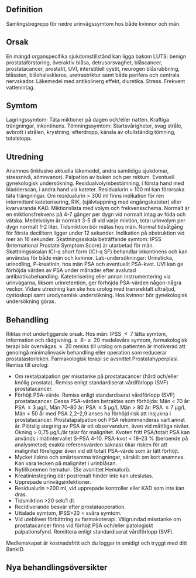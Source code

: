 ## Definition

Samlingsbegrepp för nedre urinvägssymtom hos både kvinnor och män.

## Orsak

En mängd organspecifika sjukdomstillstånd kan ligga bakom LUTS: benign prostataförstoring, överaktiv blåsa, detrusorsvaghet, blåscancer, prostatacancer, prostatit, UVI, interstitiell cystit, neurogen blåsrubbning, blåssten, blåshalsskleros, uretrastriktur samt både perifera och centrala nervskador. Läkemedel med antikolinerg effekt, diuretika. Stress. Frekvent vattenintag.

## Symtom

Lagringssymtom: Täta miktioner på dagen och/eller natten. Kraftiga trängningar, inkontinens.
Tömningssymtom: Startsvårigheter, svag stråle, avbrott i strålen, krystning, efterdropp, känsla av ofullständig tömning, totalstopp.

## Utredning

Anamnes (inklusive aktuella läkemedel, andra samtidiga sjukdomar, stressnivå, sömnvanor).
Palpation av buken och per rektum. Eventuell gynekologisk undersökning. Residualvolymbestämning, i första hand med bladderscan, i andra hand via kateter. Residualurin > 100 ml kan förorsaka täta trängningar. Om residualurin > 300 ml finns indikation för ren intermittent kateterisering, RIK, (självtappning med engångskateter) eller kvarvarande KAD.
Miktionslista med volym och frekvensschema. Normalt är en miktionsfrekvens på 4-7 gånger per dygn vid normalt intag av föda och vätska. Medelvolym är normalt 3-5 dl vid varje miktion, total urinvolym per dygn normalt 1-2 liter.
Tidsmiktion bör mätas hos män. Normal tidsåtgång för första decilitern ligger under 12 sekunder. Indikation på obstruktion vid mer än 16 sekunder.
Skattningssskala beträffande symtom: IPSS (International Prostate Symptom Score) är utarbetad för män. Skattningsskalan ICI-q short form (ICI-q SF) behandlar inkontinens och kan användas för både män och kvinnor.
Lab-undersökningar: Urinsticka, urinodling, P-kreatinin, hos män PSA och eventuellt PSA-kvot. UVI kan ge förhöjda värden av PSA under månader efter avslutad antibiotikabehandling. Kateterisering eller annan instrumentering via urinvägarna, liksom urinretention, ger förhöjda PSA-värden någon-några veckor.
Vidare utredning kan ske hos urolog med transrektalt ultraljud, cystoskopi samt urodynamisk undersökning. Hos kvinnor bör gynekologisk undersökning göras.

## Behandling

Riktas mot underliggande orsak.
Hos män: IPSS  ≤  7 lätta symtom, information och rådgivning.
≥  8– ≤  20 medelsvåra symtom, farmakologisk terapi bör övervägas.
≥  20 remiss till urolog om patienten är motiverad att genomgå minimalinvasiv behandling eller operation som reducerar prostatastorleken.
Farmakologisk terapi se avsnittet Prostatahyperplasi.
Remiss till urolog:
- Om rektalpalpation ger misstanke på prostatacancer (hård och/eller knölig prostata). Remiss enligt standardiserat vårdförlopp (SVF) prostatacancer.
- Förhöjt PSA-värde. Remiss enligt standardiserat vårdförlopp (SVF) prostatacancer.
Dessa PSA-värden betraktas som förhöjda:
Män < 70 år: PSA  ≥ 3 µg/L
Män 70–80 år: PSA  ≥ 5 µg/L
Män > 80 år: PSA  ≥ 7 µg/L
Män < 50 år med PSA 2,2–2,9 anses ha förhöjd risk att insjukna i prostatacancer. Prostatapalpation och PSA rekommenderas vart annat år.
Plötslig stegring av PSA är ett observandum, även vid måttliga nivåer. Ökning > 0,75 µg/L/år talar för malignitet.
Kvoten fritt PSA/totalt PSA kan används i mätintervallet S-PSA 4-10. PSA-kvot < 18–23 % (beroende på analysmetod; exakta referensvärden saknas) ökar risken för att malignitet föreligger även vid ett totalt PSA-värde som är lätt förhöjt.
- Mycket ilskna och smärtsamma trängningar, särskilt om kort anamnes. Kan vara tecken på malignitet i urinblåsan.
- Nytillkommen hematuri. (Se avsnittet Hematuri).
- Kreatininstegring där postrenalt hinder inte kan uteslutas.
- Upprepade urinvägsinfektioner.
- Residualurin >200 ml, vid upprepade kontroller eller KAD som inte kan dras.
- Tidsmiktion >20 sek/1 dl.
- Recidiverande besvär efter prostataoperation.
- Uttalade symtom, IPSS>20 = svåra symtom.
- Vid utebliven förbättring av farmakoterapi.
Välgrundad misstanke om prostatacancer finns vid förhöjt PSA och/eller patologiskt palpationsfynd. Remittera enligt standardiserat vårdförlopp (SVF).


Medlemskapet är kostnadsfritt och du loggar in smidigt och tryggt med ditt BankID.

## Nya behandlingsöversikter

